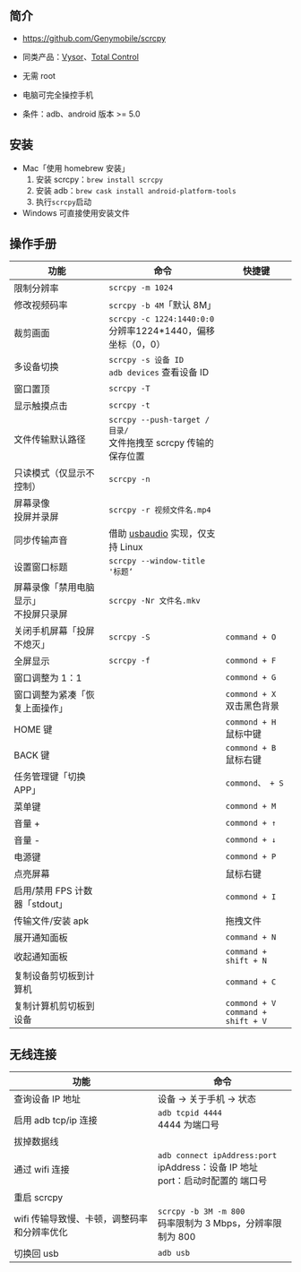 ## 简介

- https://github.com/Genymobile/scrcpy

- 同类产品：[Vysor](https://www.vysor.io/)、[Total Control](http://tc.sigma-rt.com.cn/)

- 无需 root
- 电脑可完全操控手机
- 条件：adb、android 版本 >= 5.0

## 安装

- Mac「使用 homebrew 安装」
  1. 安装 scrcpy：`brew install scrcpy`
  2. 安装 adb：`brew cask install android-platform-tools`
  3. 执行`scrcpy`启动
- Windows 可直接使用安装文件

## 操作手册

| 功能                                       | 命令                                                         | 快捷键                                   |
| ------------------------------------------ | ------------------------------------------------------------ | ---------------------------------------- |
| 限制分辨率                                 | `scrcpy -m 1024`                                             |                                          |
| 修改视频码率                               | `scrcpy -b 4M`「默认 8M」                                    |                                          |
| 裁剪画面                                   | `scrcpy -c 1224:1440:0:0`<br />分辨率1224*1440，偏移坐标（0，0） |                                          |
| 多设备切换                                 | `scrcpy -s 设备 ID`<br />`adb devices` 查看设备 ID           |                                          |
| 窗口置顶                                   | `scrcpy -T`                                                  |                                          |
| 显示触摸点击                               | `scrcpy -t`                                                  |                                          |
| 文件传输默认路径                           | `scrcpy --push-target /目录/`<br />文件拖拽至 scrcpy 传输的保存位置 |                                          |
| 只读模式（仅显示不控制）                   | `scrcpy -n`                                                  |                                          |
| 屏幕录像<br />投屏并录屏                   | `scrcpy -r 视频文件名.mp4`                                   |                                          |
| 同步传输声音                               | 借助 [usbaudio](https://github.com/rom1v/usbaudio) 实现，仅支持 Linux |                                          |
| 设置窗口标题                               | `scrcpy --window-title '标题‘`                               |                                          |
| 屏幕录像「禁用电脑显示」<br />不投屏只录屏 | `scrcpy -Nr 文件名.mkv`                                      |                                          |
| 关闭手机屏幕「投屏不熄灭」                 | `scrcpy -S`                                                  | `command + O`                            |
| 全屏显示                                   | `scrcpy -f`                                                  | `commond + F`                            |
| 窗口调整为 1：1                            |                                                              | `commond + G`                            |
| 窗口调整为紧凑「恢复上面操作」             |                                                              | `commond + X`<br />双击黑色背景          |
| HOME 键                                    |                                                              | `commond + H`<br />鼠标中键              |
| BACK 键                                    |                                                              | `commond + B`<br />鼠标右键              |
| 任务管理键「切换 APP」                     |                                                              | `commond、 + S`                          |
| 菜单键                                     |                                                              | `commond + M`                            |
| 音量 +                                     |                                                              | `commond + ↑`                            |
| 音量 -                                     |                                                              | `commond + ↓`                            |
| 电源键                                     |                                                              | `commond + P`                            |
| 点亮屏幕                                   |                                                              | 鼠标右键                                 |
| 启用/禁用 FPS 计数器「stdout」             |                                                              | `commond + I`                            |
| 传输文件/安装 apk                          |                                                              | 拖拽文件                                 |
| 展开通知面板                               |                                                              | `command + N`                            |
| 收起通知面板                               |                                                              | `command + shift + N`                    |
| 复制设备剪切板到计算机                     |                                                              | `command + C`                            |
| 复制计算机剪切板到设备                     |                                                              | `commond + V`<br />`command + shift + V` |

## 无线连接

| 功能                                        | 命令                                                         |
| ------------------------------------------- | ------------------------------------------------------------ |
| 查询设备 IP 地址                            | 设备 → 关于手机 → 状态                                       |
| 启用 adb tcp/ip 连接                        | `adb tcpid 4444`<br />4444 为端口号                          |
| 拔掉数据线                                  |                                                              |
| 通过 wifi 连接                              | `adb connect ipAddress:port`<br />ipAddress：设备 IP 地址<br />port：启动时配置的 端口号 |
| 重启 scrcpy                                 |                                                              |
| wifi 传输导致慢、卡顿，调整码率和分辨率优化 | `scrcpy -b 3M -m 800`<br />码率限制为 3 Mbps，分辨率限制为 800 |
| 切换回 usb                                  | `adb usb`                                                    |

